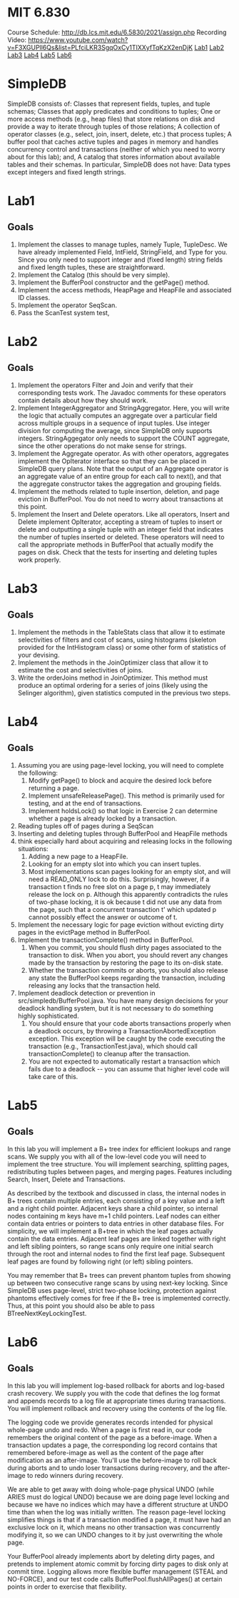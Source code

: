 # MIT 6.830
Course Schedule: http://db.lcs.mit.edu/6.5830/2021/assign.php
Recording Video: https://www.youtube.com/watch?v=F3XGUPll6Qs&list=PLfciLKR3SgqOxCy1TIXXyfTqKzX2enDjK
[Lab1](https://github.com/MIT-DB-Class/simple-db-hw-2021/blob/master/lab1.md)
[Lab2](https://github.com/MIT-DB-Class/simple-db-hw-2021/blob/master/lab2.md)
[Lab3](https://github.com/MIT-DB-Class/simple-db-hw-2021/blob/master/lab3.md)
[Lab4](https://github.com/MIT-DB-Class/simple-db-hw-2021/blob/master/lab4.md)
[Lab5](https://github.com/MIT-DB-Class/simple-db-hw-2021/blob/master/lab5.md)
[Lab6](https://github.com/MIT-DB-Class/simple-db-hw-2021/blob/master/lab6.md)

# SimpleDB
SimpleDB consists of:
Classes that represent fields, tuples, and tuple schemas;
Classes that apply predicates and conditions to tuples;
One or more access methods (e.g., heap files) that store relations on disk and provide a way to iterate through tuples of those relations;
A collection of operator classes (e.g., select, join, insert, delete, etc.) that process tuples;
A buffer pool that caches active tuples and pages in memory and handles concurrency control and transactions (neither of which you need to worry about for this lab); and,
A catalog that stores information about available tables and their schemas.
In particular, SimpleDB does not have:
Data types except integers and fixed length strings.

# Lab1
## Goals
1. Implement the classes to manage tuples, namely Tuple, TupleDesc. We have already implemented Field, IntField, StringField, and Type for you. Since you only need to support integer and (fixed length) string fields and fixed length tuples, these are straightforward.
2. Implement the Catalog (this should be very simple).
3. Implement the BufferPool constructor and the getPage() method.
4. Implement the access methods, HeapPage and HeapFile and associated ID classes.
5. Implement the operator SeqScan.
6. Pass the ScanTest system test,

# Lab2
## Goals
1. Implement the operators Filter and Join and verify that their corresponding tests work. The Javadoc comments for these operators contain details about how they should work. 
2. Implement IntegerAggregator and StringAggregator. Here, you will write the logic that actually computes an aggregate over a particular field across multiple groups in a sequence of input tuples. Use integer division for computing the average, since SimpleDB only supports integers. StringAggegator only needs to support the COUNT aggregate, since the other operations do not make sense for strings.
3. Implement the Aggregate operator. As with other operators, aggregates implement the OpIterator interface so that they can be placed in SimpleDB query plans. Note that the output of an Aggregate operator is an aggregate value of an entire group for each call to next(), and that the aggregate constructor takes the aggregation and grouping fields.
4. Implement the methods related to tuple insertion, deletion, and page eviction in BufferPool. You do not need to worry about transactions at this point.
5. Implement the Insert and Delete operators. Like all operators, Insert and Delete implement OpIterator, accepting a stream of tuples to insert or delete and outputting a single tuple with an integer field that indicates the number of tuples inserted or deleted. These operators will need to call the appropriate methods in BufferPool that actually modify the pages on disk. Check that the tests for inserting and deleting tuples work properly.

# Lab3
## Goals
1. Implement the methods in the TableStats class that allow it to estimate selectivities of filters and cost of scans, using histograms (skeleton provided for the IntHistogram class) or some other form of statistics of your devising.
2. Implement the methods in the JoinOptimizer class that allow it to estimate the cost and selectivities of joins.
3. Write the orderJoins method in JoinOptimizer. This method must produce an optimal ordering for a series of joins (likely using the Selinger algorithm), given statistics computed in the previous two steps.

# Lab4
## Goals
1. Assuming you are using page-level locking, you will need to complete the following:
	1. Modify getPage() to block and acquire the desired lock before returning a page.
	2. Implement unsafeReleasePage(). This method is primarily used for testing, and at the end of transactions.
	3. Implement holdsLock() so that logic in Exercise 2 can determine whether a page is already locked by a transaction.
2. Reading tuples off of pages during a SeqScan
3. Inserting and deleting tuples through BufferPool and HeapFile methods
4. think especially hard about acquiring and releasing locks in the following situations:
	1. Adding a new page to a HeapFile. 
	2. Looking for an empty slot into which you can insert tuples. 
	3. Most implementations scan pages looking for an empty slot, and will need a READ_ONLY lock to do this. Surprisingly, however, if a transaction t finds no free slot on a page p, t may immediately release the lock on p. Although this apparently contradicts the rules of two-phase locking, it is ok because t did not use any data from the page, such that a concurrent transaction t' which updated p cannot possibly effect the answer or outcome of t.
5. Implement the necessary logic for page eviction without evicting dirty pages in the evictPage method in BufferPool.
6. Implement the transactionComplete() method in BufferPool. 
	1. When you commit, you should flush dirty pages associated to the transaction to disk. When you abort, you should revert any changes made by the transaction by restoring the page to its on-disk state.
	2. Whether the transaction commits or aborts, you should also release any state the BufferPool keeps regarding the transaction, including releasing any locks that the transaction held.
7. Implement deadlock detection or prevention in src/simpledb/BufferPool.java. You have many design decisions for your deadlock handling system, but it is not necessary to do something highly sophisticated. 
	1. You should ensure that your code aborts transactions properly when a deadlock occurs, by throwing a TransactionAbortedException exception. This exception will be caught by the code executing the transaction (e.g., TransactionTest.java), which should call transactionComplete() to cleanup after the transaction. 
	2. You are not expected to automatically restart a transaction which fails due to a deadlock -- you can assume that higher level code will take care of this.
	
# Lab5
## Goals
In this lab you will implement a B+ tree index for efficient lookups and range scans. We supply you with all of the low-level code you will need to implement the tree structure. You will implement searching, splitting pages, redistributing tuples between pages, and merging pages. Features including Search, Insert, Delete and Transactions.

As described by the textbook and discussed in class, the internal nodes in B+ trees contain multiple entries, each consisting of a key value and a left and a right child pointer. Adjacent keys share a child pointer, so internal nodes containing m keys have m+1 child pointers. Leaf nodes can either contain data entries or pointers to data entries in other database files. For simplicity, we will implement a B+tree in which the leaf pages actually contain the data entries. Adjacent leaf pages are linked together with right and left sibling pointers, so range scans only require one initial search through the root and internal nodes to find the first leaf page. Subsequent leaf pages are found by following right (or left) sibling pointers.

You may remember that B+ trees can prevent phantom tuples from showing up between two consecutive range scans by using next-key locking. Since SimpleDB uses page-level, strict two-phase locking, protection against phantoms effectively comes for free if the B+ tree is implemented correctly. Thus, at this point you should also be able to pass BTreeNextKeyLockingTest.
# Lab6
## Goals
In this lab you will implement log-based rollback for aborts and log-based crash recovery. We supply you with the code that defines the log format and appends records to a log file at appropriate times during transactions. You will implement rollback and recovery using the contents of the log file.

The logging code we provide generates records intended for physical whole-page undo and redo. When a page is first read in, our code remembers the original content of the page as a before-image. When a transaction updates a page, the corresponding log record contains that remembered before-image as well as the content of the page after modification as an after-image. You'll use the before-image to roll back during aborts and to undo loser transactions during recovery, and the after-image to redo winners during recovery.

We are able to get away with doing whole-page physical UNDO (while ARIES must do logical UNDO) because we are doing page level locking and because we have no indices which may have a different structure at UNDO time than when the log was initially written. The reason page-level locking simplifies things is that if a transaction modified a page, it must have had an exclusive lock on it, which means no other transaction was concurrently modifying it, so we can UNDO changes to it by just overwriting the whole page.

Your BufferPool already implements abort by deleting dirty pages, and pretends to implement atomic commit by forcing dirty pages to disk only at commit time. Logging allows more flexible buffer management (STEAL and NO-FORCE), and our test code calls BufferPool.flushAllPages() at certain points in order to exercise that flexibility.
